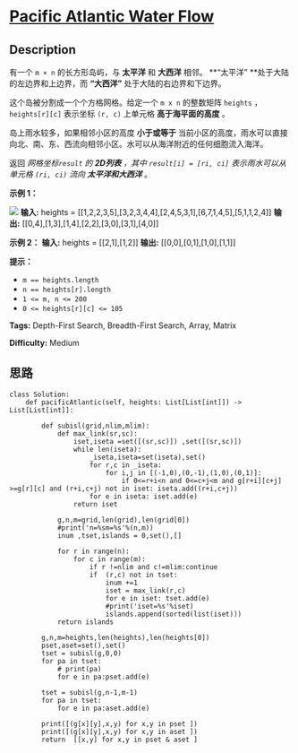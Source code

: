 # [Pacific Atlantic Water Flow][title]

## Description

有一个 `m × n` 的长方形岛屿，与 **太平洋** 和 **大西洋** 相邻。  **“太平洋”  **处于大陆的左边界和上边界，而
**“大西洋”** 处于大陆的右边界和下边界。

这个岛被分割成一个个方格网格。给定一个 `m x n` 的整数矩阵 `heights` ， `heights[r][c]` 表示坐标 `(r, c)`
上单元格 **高于海平面的高度** 。

岛上雨水较多，如果相邻小区的高度 **小于或等于** 当前小区的高度，雨水可以直接向北、南、东、西流向相邻小区。水可以从海洋附近的任何细胞流入海洋。

返回 _网格坐标`result` 的 **2D列表** ，其中 `result[i] = [ri, ci]` 表示雨水可以从单元格 `(ri, ci)`
流向 **太平洋和大西洋**_ 。



**示例 1：**

![](https://assets.leetcode.com/uploads/2021/06/08/waterflow-grid.jpg)
            **输入:** heights = [[1,2,2,3,5],[3,2,3,4,4],[2,4,5,3,1],[6,7,1,4,5],[5,1,1,2,4]]    **输出:** [[0,4],[1,3],[1,4],[2,2],[3,0],[3,1],[4,0]]    

**示例 2：**
            **输入:** heights = [[2,1],[1,2]]    **输出:** [[0,0],[0,1],[1,0],[1,1]]    



**提示：**

  * `m == heights.length`
  * `n == heights[r].length`
  * `1 <= m, n <= 200`
  * `0 <= heights[r][c] <= 105`


**Tags:** Depth-First Search, Breadth-First Search, Array, Matrix

**Difficulty:** Medium

## 思路

``` python3
class Solution:
    def pacificAtlantic(self, heights: List[List[int]]) -> List[List[int]]:

        def subisl(grid,nlim,mlim):
            def max_link(sr,sc):
                iset,iseta =set([(sr,sc)]) ,set([(sr,sc)])
                while len(iseta):
                    _iseta,iseta=set(iseta),set()
                    for r,c in _iseta:
                        for i,j in [(-1,0),(0,-1),(1,0),(0,1)]:
                            if 0<=r+i<n and 0<=c+j<m and g[r+i][c+j] >=g[r][c] and (r+i,c+j) not in iset: iseta.add((r+i,c+j))  
                    for e in iseta: iset.add(e)
                return iset

            g,n,m=grid,len(grid),len(grid[0])
            #print('n=%sm=%s'%(n,m))
            inum ,tset,islands = 0,set(),[]
            
            for r in range(n):
                for c in range(m):
                    if r !=nlim and c!=mlim:continue
                    if  (r,c) not in tset:
                        inum +=1
                        iset = max_link(r,c)
                        for e in iset: tset.add(e)
                        #print('iset=%s'%iset)
                        islands.append(sorted(list(iset)))
            return islands 

        g,n,m=heights,len(heights),len(heights[0])
        pset,aset=set(),set()       
        tset = subisl(g,0,0)
        for pa in tset: 
            # print(pa)
            for e in pa:pset.add(e)

        tset = subisl(g,n-1,m-1)
        for pa in tset: 
            for e in pa:aset.add(e) 
                
        print([(g[x][y],x,y) for x,y in pset ])
        print([(g[x][y],x,y) for x,y in aset ])
        return  [[x,y] for x,y in pset & aset ]          

```

[title]: https://leetcode-cn.com/problems/pacific-atlantic-water-flow
